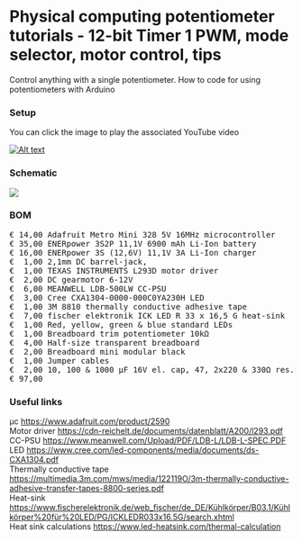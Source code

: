 # Physical computing potentiometer tutorials - 12-bit Timer 1 PWM, mode selector, motor control, tips

Control anything with a single potentiometer. How to code for using potentiometers with Arduino

### Setup

You can click the image to play the associated YouTube video

[![Alt text](Assets/#######.jpg)](https://www.youtube.com/watch?v=#######)

### Schematic

![](Assets/#######.png)

### BOM

<pre>
€ 14,00 Adafruit Metro Mini 328 5V 16MHz microcontroller
€ 35,00 ENERpower 3S2P 11,1V 6900 mAh Li-Ion battery
€ 16,00 ENERpower 3S (12,6V) 11,1V 3A Li-Ion charger
€  1,00 2,1mm DC barrel-jack,
€  1,00 TEXAS INSTRUMENTS L293D motor driver
€  2,00 DC gearmotor 6-12V
€  6,00 MEANWELL LDB-500LW CC-PSU
€  3,00 Cree CXA1304-0000-000C0YA230H LED
€  1,00 3M 8810 thermally conductive adhesive tape
€  7,00 fischer elektronik ICK LED R 33 x 16,5 G heat-sink
€  1,00 Red, yellow, green & blue standard LEDs
€  1,00 Breadboard trim potentiometer 10kΩ
€  4,00 Half-size transparent breadboard
€  2,00 Breadboard mini modular black
€  1,00 Jumper cables
€  2,00 10, 100 & 1000 µF 16V el. cap, 47, 2x220 & 330Ω res.
€ 97,00
</pre>  

### Useful links  

μc https://www.adafruit.com/product/2590  
Motor driver https://cdn-reichelt.de/documents/datenblatt/A200/l293.pdf  
CC-PSU https://www.meanwell.com/Upload/PDF/LDB-L/LDB-L-SPEC.PDF  
LED https://www.cree.com/led-components/media/documents/ds-CXA1304.pdf  
Thermally conductive tape https://multimedia.3m.com/mws/media/122119O/3m-thermally-conductive-adhesive-transfer-tapes-8800-series.pdf  
Heat-sink https://www.fischerelektronik.de/web_fischer/de_DE/Kühlkörper/B03.1/Kühlkörper%20für%20LED/PG/ICKLEDR033x16.5G/search.xhtml  
Heat sink calculations https://www.led-heatsink.com/thermal-calculation  
